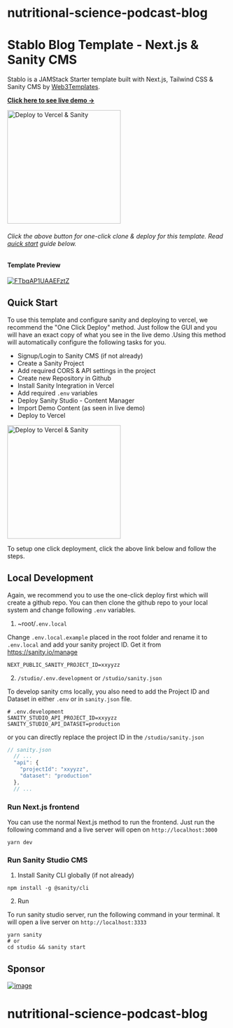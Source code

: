 # nutritional-science-podcast-blog 

# Stablo Blog Template - Next.js & Sanity CMS

Stablo is a JAMStack Starter template built with Next.js, Tailwind CSS & Sanity CMS by [Web3Templates](https://web3templates.com/).

**[Click here to see live demo →](https://stablo-template.vercel.app/)**

<a href="https://www.sanity.io/create?template=web3templates%2Fstablo">
<img width="259" alt="Deploy to Vercel & Sanity" src="https://user-images.githubusercontent.com/1884712/169833532-1007b9aa-1456-4386-9526-7b5b46b094ed.png">
</a> 

###### Click the above button for one-click clone & deploy for this template. Read [quick start](#quick-start) guide below. 

#### Template Preview

[![FTbqAP1UAAEFztZ](https://user-images.githubusercontent.com/1884712/169838344-e32b7426-621a-45a4-aba8-afedf3377e1f.jpeg)](https://stablo-template.vercel.app/)

## Quick Start

To use this template and configure sanity and deploying to vercel, we recommend the "One Click Deploy" method.  Just follow the GUI and you will have an exact copy of what you see in the live demo .Using this method will automatically configure the following tasks for you.

- Signup/Login to Sanity CMS (if not already)
- Create a Sanity Project
- Add required CORS & API settings in the project
- Create new Repository in Github
- Install Sanity Integration in Vercel
- Add required `.env` variables
- Deploy Sanity Studio - Content Manager
- Import Demo Content (as seen in live demo)
- Deploy to Vercel
 

<a href="https://www.sanity.io/create?template=web3templates%2Fstablo">
<img width="259" alt="Deploy to Vercel & Sanity" src="https://user-images.githubusercontent.com/1884712/169833532-1007b9aa-1456-4386-9526-7b5b46b094ed.png">
</a>


To setup one click deployment, click the above link below and follow the steps. 

## Local Development

Again, we recommend you to use the one-click deploy first which will create a github repo. You can then clone the github repo to your local system and change following `.env` variables. 

1. ~root/`.env.local`

Change `.env.local.example` placed in the root folder and rename it to `.env.local` and add your sanity project ID. Get it from https://sanity.io/manage

```
NEXT_PUBLIC_SANITY_PROJECT_ID=xxyyzz
```

2. `/studio/.env.development` or `/studio/sanity.json`

To develop sanity cms locally, you also need to add the Project ID and Dataset in either `.env` or in `sanity.json` file.

```
# .env.development
SANITY_STUDIO_API_PROJECT_ID=xxyyzz
SANITY_STUDIO_API_DATASET=production

```
or you can directly replace the project ID in the `/studio/sanity.json`

```js
// sanity.json
  // ...
  "api": {
    "projectId": "xxyyzz",
    "dataset": "production"
  },
  // ...
```


### Run Next.js frontend

You can use the normal Next.js method to run the frontend. Just run the following command and a live server will open on `http://localhost:3000`

```
yarn dev
```


### Run Sanity Studio CMS

1. Install Sanity CLI globally (if not already)

```
npm install -g @sanity/cli
```

2. Run 

To run sanity studio server, run the following command in your terminal.  It will open a live server on `http://localhost:3333`

```
yarn sanity
# or
cd studio && sanity start
```

## Sponsor

<a href="https://vercel.com/?utm_source=web3templates&amp;utm_campaign=oss" rel="nofollow"><img src="https://camo.githubusercontent.com/37b009b52b3a9af7886f52e75cd76d1b32fef331ab1dc2108089c0ced0b7635f/68747470733a2f2f7777772e6461746f636d732d6173736574732e636f6d2f33313034392f313631383938333239372d706f77657265642d62792d76657263656c2e737667" alt="image" style="max-width: 70%;"></a>
# nutritional-science-podcast-blog
